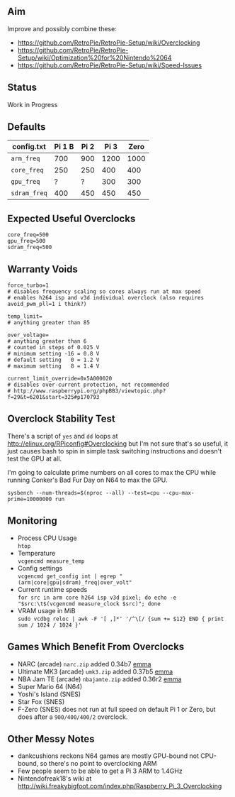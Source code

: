 ## Aim

Improve and possibly combine these:

* https://github.com/RetroPie/RetroPie-Setup/wiki/Overclocking
* https://github.com/RetroPie/RetroPie-Setup/wiki/Optimization%20for%20Nintendo%2064
* https://github.com/RetroPie/RetroPie-Setup/wiki/Speed-Issues

## Status

Work in Progress

## Defaults

| config.txt   | Pi 1 B  | Pi 2  | Pi 3  | Zero  |
| -------------|---------|-------|-------|-------|
| `arm_freq`   | 700     | 900   | 1200  | 1000  |
| `core_freq`  | 250     | 250   | 400   | 400   |
| `gpu_freq`   | ?       | ?     | 300   | 300   |
| `sdram_freq` | 400     | 450   | 450   | 450   |

## Expected Useful Overclocks

~~~
core_freq=500
gpu_freq=500
sdram_freq=500
~~~

## Warranty Voids

~~~
force_turbo=1
# disables frequency scaling so cores always run at max speed
# enables h264 isp and v3d individual overclock (also requires avoid_pwm_pll=1 i think?)

temp_limit=
# anything greater than 85

over_voltage=
# anything greater than 6
# counted in steps of 0.025 V
# minimum setting -16 = 0.8 V
# default setting   0 = 1.2 V
# maximum setting   8 = 1.4 V

current_limit_override=0x5A000020
# disables over-current protection, not recommended
# http://www.raspberrypi.org/phpBB3/viewtopic.php?f=29&t=6201&start=325#p170793
~~~

## Overclock Stability Test

There's a script of `yes` and `dd` loops at http://elinux.org/RPiconfig#Overclocking but I'm not sure that's so useful, it just causes bash to spin in simple task switching instructions and doesn't test the GPU at all.

I'm going to calculate prime numbers on all cores to max the CPU while running Conker's Bad Fur Day on N64 to max the GPU.

~~~
sysbench --num-threads=$(nproc --all) --test=cpu --cpu-max-prime=10000000 run
~~~

## Monitoring

*   Process CPU Usage  
    `htop`
*   Temperature  
    `vcgencmd measure_temp`
*   Config settings  
    `vcgencmd get_config int | egrep "(arm|core|gpu|sdram)_freq|over_volt"`
*   Current runtime speeds  
    `for src in arm core h264 isp v3d pixel; do echo -e "$src:\t$(vcgencmd measure_clock $src)"; done`
*   VRAM usage in MiB  
    `sudo vcdbg reloc | awk -F '[ ,]*' '/^\[/ {sum += $12} END { print sum / 1024 / 1024 }'`

## Games Which Benefit From Overclocks

* NARC (arcade) `narc.zip` added 0.34b7 [emma](http://www.progettoemma.net/index.php?gioco=narc&lang=en)
* Ultimate MK3 (arcade) `umk3.zip` added 0.37b5 [emma](http://www.progettoemma.net/index.php?gioco=umk3&lang=en)
* NBA Jam TE (arcade) `nbajamte.zip` added 0.36r2 [emma](http://www.progettoemma.net/index.php?gioco=nbajamte&lang=en)
* Super Mario 64 (N64)
* Yoshi's Island (SNES)
* Star Fox (SNES)
* F-Zero (SNES) does not run at full speed on default Pi 1 or Zero, but does after a `900/400/400/2` overclock.

## Other Messy Notes

* dankcushions reckons N64 games are mostly GPU-bound not CPU-bound, so there's no point to overclocking ARM
* Few people seem to be able to get a Pi 3 ARM to 1.4GHz
* Nintendofreak18's wiki at http://wiki.freakybigfoot.com/index.php/Raspberry_Pi_3_Overclocking
